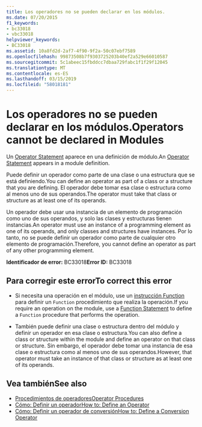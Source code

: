 ```yaml
---
title: Los operadores no se pueden declarar en los módulos.
ms.date: 07/20/2015
f1_keywords:
- bc33018
- vbc33018
helpviewer_keywords:
- BC33018
ms.assetid: 10a8fd2d-2af7-4f90-9f2a-50c07ebf7589
ms.openlocfilehash: 99873508b7f9303725203b40ef2a529e66010587
ms.sourcegitcommit: 5c1abeec15fbddcc7dbaa729fabc1f1f29f12045
ms.translationtype: MT
ms.contentlocale: es-ES
ms.lasthandoff: 03/15/2019
ms.locfileid: "58018181"
---
```

# <a name="operators-cannot-be-declared-in-modules"></a><span data-ttu-id="dcf9a-102">Los operadores no se pueden declarar en los módulos.</span><span class="sxs-lookup"><span data-stu-id="dcf9a-102">Operators cannot be declared in Modules</span></span>
<span data-ttu-id="dcf9a-103">Un [Operator Statement](../../visual-basic/language-reference/statements/operator-statement.md) aparece en una definición de módulo.</span><span class="sxs-lookup"><span data-stu-id="dcf9a-103">An [Operator Statement](../../visual-basic/language-reference/statements/operator-statement.md) appears in a module definition.</span></span>  
  
 <span data-ttu-id="dcf9a-104">Puede definir un operador como parte de una clase o una estructura que se está definiendo.</span><span class="sxs-lookup"><span data-stu-id="dcf9a-104">You can define an operator as part of a class or a structure that you are defining.</span></span> <span data-ttu-id="dcf9a-105">El operador debe tomar esa clase o estructura como al menos uno de sus operandos.</span><span class="sxs-lookup"><span data-stu-id="dcf9a-105">The operator must take that class or structure as at least one of its operands.</span></span>  
  
 <span data-ttu-id="dcf9a-106">Un operador debe usar una instancia de un elemento de programación como uno de sus operandos, y solo las clases y estructuras tienen instancias.</span><span class="sxs-lookup"><span data-stu-id="dcf9a-106">An operator must use an instance of a programming element as one of its operands, and only classes and structures have instances.</span></span> <span data-ttu-id="dcf9a-107">Por lo tanto, no se puede definir un operador como parte de cualquier otro elemento de programación.</span><span class="sxs-lookup"><span data-stu-id="dcf9a-107">Therefore, you cannot define an operator as part of any other programming element.</span></span>  
  
 <span data-ttu-id="dcf9a-108">**Identificador de error:** BC33018</span><span class="sxs-lookup"><span data-stu-id="dcf9a-108">**Error ID:** BC33018</span></span>  
  
## <a name="to-correct-this-error"></a><span data-ttu-id="dcf9a-109">Para corregir este error</span><span class="sxs-lookup"><span data-stu-id="dcf9a-109">To correct this error</span></span>  
  
-   <span data-ttu-id="dcf9a-110">Si necesita una operación en el módulo, use un [instrucción Function](../../visual-basic/language-reference/statements/function-statement.md) para definir un `Function` procedimiento que realiza la operación.</span><span class="sxs-lookup"><span data-stu-id="dcf9a-110">If you require an operation on the module, use a [Function Statement](../../visual-basic/language-reference/statements/function-statement.md) to define a `Function` procedure that performs the operation.</span></span>  
  
-   <span data-ttu-id="dcf9a-111">También puede definir una clase o estructura dentro del módulo y definir un operador en esa clase o estructura.</span><span class="sxs-lookup"><span data-stu-id="dcf9a-111">You can also define a class or structure within the module and define an operator on that class or structure.</span></span> <span data-ttu-id="dcf9a-112">Sin embargo, el operador debe tomar una instancia de esa clase o estructura como al menos uno de sus operandos.</span><span class="sxs-lookup"><span data-stu-id="dcf9a-112">However, that operator must take an instance of that class or structure as at least one of its operands.</span></span>  
  
## <a name="see-also"></a><span data-ttu-id="dcf9a-113">Vea también</span><span class="sxs-lookup"><span data-stu-id="dcf9a-113">See also</span></span>

- [<span data-ttu-id="dcf9a-114">Procedimientos de operadores</span><span class="sxs-lookup"><span data-stu-id="dcf9a-114">Operator Procedures</span></span>](../../visual-basic/programming-guide/language-features/procedures/operator-procedures.md)
- [<span data-ttu-id="dcf9a-115">Cómo: Definir un operador</span><span class="sxs-lookup"><span data-stu-id="dcf9a-115">How to: Define an Operator</span></span>](../../visual-basic/programming-guide/language-features/procedures/how-to-define-an-operator.md)
- [<span data-ttu-id="dcf9a-116">Cómo: Definir un operador de conversión</span><span class="sxs-lookup"><span data-stu-id="dcf9a-116">How to: Define a Conversion Operator</span></span>](../../visual-basic/programming-guide/language-features/procedures/how-to-define-a-conversion-operator.md)
